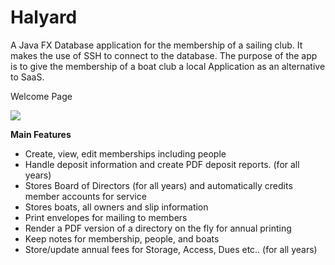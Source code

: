 # Halyard

A Java FX Database application for the membership of a sailing club.  It makes the use of SSH to connect to the database.  The purpose of the app is to give
the membership of a boat club a local Application as an alternative to SaaS.

Welcome Page
<p>
    <img src="https://raw.githubusercontent.com/PerryCameron/ECSC/master/src/main/resources/screenshots/Main_SS.png"  />
</p>


<b>Main Features</b>
* Create, view, edit memberships including people 
* Handle deposit information and create PDF deposit reports. (for all years)
* Stores Board of Directors (for all years) and automatically credits member accounts for service
* Stores boats, all owners and slip information
* Print envelopes for mailing to members
* Render a PDF version of a directory on the fly for annual printing
* Keep notes for membership, people, and boats
* Store/update annual fees for Storage, Access, Dues etc.. (for all years)



